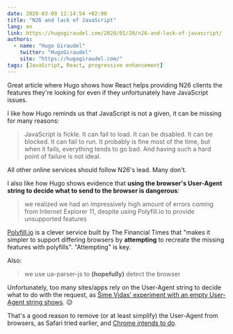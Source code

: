 ```yaml
---
date: 2020-03-09 12:14:54 +02:00
title: "N26 and lack of JavaScript"
lang: en
link: https://hugogiraudel.com/2020/01/20/n26-and-lack-of-javascript/
authors:
  - name: "Hugo Giraudel"
    twitter: "HugoGiraudel"
    site: "https://hugogiraudel.com/"
tags: [JavaScript, React, progressive enhancement]
---
```


Great article where Hugo shows how React helps providing N26 clients the features they're looking for even if they unfortunately have JavaScript issues.

I like how Hugo reminds us that JavaScript is not a given, it can be missing for many reasons:

> JavaScript is fickle. It can fail to load. It can be disabled. It can be blocked. It can fail to run. It probably is fine most of the time, but when it fails, everything tends to go bad. And having such a hard point of failure is not ideal.

All other online services should follow N26's lead. Many don't.

I also like how Hugo shows evidence that **using the browser's User-Agent string to decide what to send to the browser is dangerous**:

> we realized we had an impressively high amount of errors coming from Internet Explorer 11, despite using Polyfill.io to provide unsupported features

[Polyfill.io](https://polyfill.io/) is a clever service built by The Financial Times that "makes it simpler to support differing browsers by **attempting** to recreate the missing features with polyfills". "Attempting" is key.

Also:

> we use ua-parser-js to **(hopefully)** detect the browser

Unfortunately, too many sites/apps rely on the User-Agent string to decide what to do with the request, as [Šime Vidas' experiment with an empty User-Agent string shows](https://twitter.com/simevidas/status/1233490500520468480). 😥

That's a good reason to remove (or at least simplify) the User-Agent from browsers, as Safari tried earlier, and [Chrome intends to do](/links/2020/01/14/intent-to-deprecate-and-freeze-the-user-agent-string/).